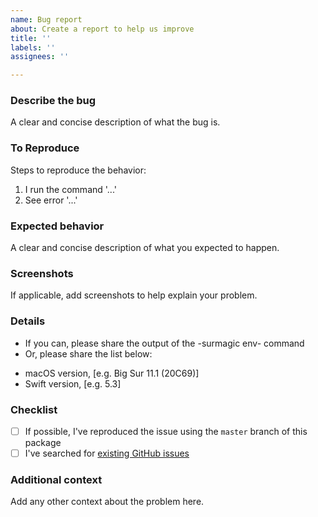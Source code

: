 ```yaml
---
name: Bug report
about: Create a report to help us improve
title: ''
labels: ''
assignees: ''

---
```


### Describe the bug
A clear and concise description of what the bug is.

### To Reproduce
Steps to reproduce the behavior:
1. I run the command '...'
2. See error '...'

### Expected behavior
A clear and concise description of what you expected to happen.

### Screenshots
If applicable, add screenshots to help explain your problem.

### Details
 - If you can, please share the output of the -surmagic env- command
 - Or, please share the list below:
  * macOS version, [e.g. Big Sur 11.1 (20C69)]
  * Swift version, [e.g. 5.3]

### Checklist
- [ ] If possible, I've reproduced the issue using the `master` branch of this package
- [ ] I've searched for [existing GitHub issues](https://github.com/gurhub/surmagic/issues)

### Additional context
Add any other context about the problem here.
